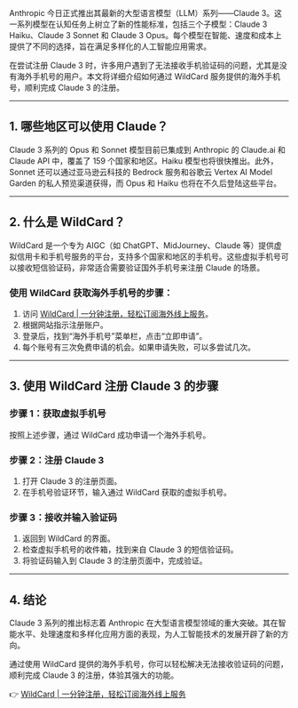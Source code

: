 Anthropic 今日正式推出其最新的大型语言模型（LLM）系列——Claude 3。这一系列模型在认知任务上树立了新的性能标准，包括三个子模型：Claude 3 Haiku、Claude 3 Sonnet 和 Claude 3 Opus。每个模型在智能、速度和成本上提供了不同的选择，旨在满足多样化的人工智能应用需求。

在尝试注册 Claude 3 时，许多用户遇到了无法接收手机验证码的问题，尤其是没有海外手机号的用户。本文将详细介绍如何通过 WildCard 服务提供的海外手机号，顺利完成 Claude 3 的注册。

---

## 1. 哪些地区可以使用 Claude？

Claude 3 系列的 Opus 和 Sonnet 模型目前已集成到 Anthropic 的 Claude.ai 和 Claude API 中，覆盖了 159 个国家和地区。Haiku 模型也将很快推出。此外，Sonnet 还可以通过亚马逊云科技的 Bedrock 服务和谷歌云 Vertex AI Model Garden 的私人预览渠道获得，而 Opus 和 Haiku 也将在不久后登陆这些平台。

---

## 2. 什么是 WildCard？

WildCard 是一个专为 AIGC（如 ChatGPT、MidJourney、Claude 等）提供虚拟信用卡和手机号服务的平台，支持多个国家和地区的手机号。这些虚拟手机号可以接收短信验证码，非常适合需要验证国外手机号来注册 Claude 的场景。

### 使用 WildCard 获取海外手机号的步骤：

1. 访问 [WildCard | 一分钟注册，轻松订阅海外线上服务](https://bit.ly/bewildcard)。
2. 根据网站指示注册账户。
3. 登录后，找到“海外手机号”菜单栏，点击“立即申请”。
4. 每个账号有三次免费申请的机会。如果申请失败，可以多尝试几次。

---

## 3. 使用 WildCard 注册 Claude 3 的步骤

### 步骤 1：获取虚拟手机号

按照上述步骤，通过 WildCard 成功申请一个海外手机号。

### 步骤 2：注册 Claude 3

1. 打开 Claude 3 的注册页面。
2. 在手机号验证环节，输入通过 WildCard 获取的虚拟手机号。

### 步骤 3：接收并输入验证码

1. 返回到 WildCard 的界面。
2. 检查虚拟手机号的收件箱，找到来自 Claude 3 的短信验证码。
3. 将验证码输入到 Claude 3 的注册页面中，完成验证。

---

## 4. 结论

Claude 3 系列的推出标志着 Anthropic 在大型语言模型领域的重大突破。其在智能水平、处理速度和多样化应用方面的表现，为人工智能技术的发展开辟了新的方向。

通过使用 WildCard 提供的海外手机号，你可以轻松解决无法接收验证码的问题，顺利完成 Claude 3 的注册，体验其强大的功能。

👉 [WildCard | 一分钟注册，轻松订阅海外线上服务](https://bit.ly/bewildcard)